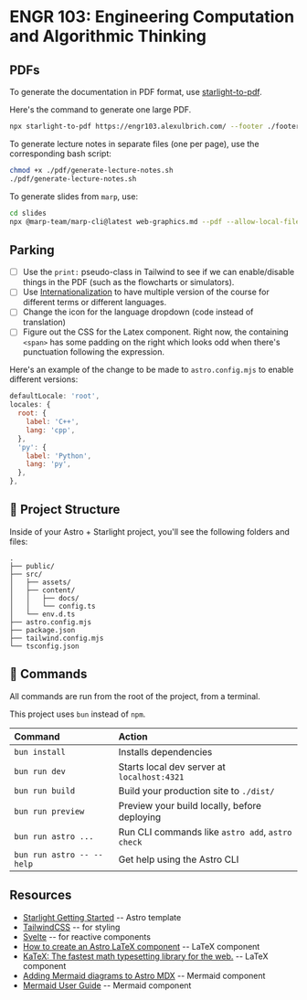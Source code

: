 # ENGR 103: Engineering Computation and Algorithmic Thinking

## PDFs

To generate the documentation in PDF format, use [starlight-to-pdf](https://github.com/Linkerin/starlight-to-pdf).

Here's the command to generate one large PDF.

```bash
npx starlight-to-pdf https://engr103.alexulbrich.com/ --footer ./footer.html --header ./header.html --filename engr103 --no-contents --margins '2cm 1cm 2cm 1cm'
```

To generate lecture notes in separate files (one per page), use the corresponding bash script:

```bash
chmod +x ./pdf/generate-lecture-notes.sh
./pdf/generate-lecture-notes.sh
```

To generate slides from `marp`, use:

```bash
cd slides
npx @marp-team/marp-cli@latest web-graphics.md --pdf --allow-local-files
```

## Parking

- [ ] Use the `print:` pseudo-class in Tailwind to see if we can enable/disable things in the PDF (such as the flowcharts or simulators).
- [ ] Use [Internationalization](https://starlight.astro.build/guides/i18n/) to have multiple version of the course for different terms or different languages.
- [ ] Change the icon for the language dropdown (code instead of translation)
- [ ] Figure out the CSS for the Latex component. Right now, the containing `<span>` has some padding on the right which looks odd when there's punctuation following the expression.

Here's an example of the change to be made to `astro.config.mjs` to enable different versions:

```js
defaultLocale: 'root',
locales: {
  root: {
    label: 'C++',
    lang: 'cpp', 
  },
  'py': {
    label: 'Python',
    lang: 'py',
  },
},
```

## 🚀 Project Structure

Inside of your Astro + Starlight project, you'll see the following folders and files:

```
.
├── public/
├── src/
│   ├── assets/
│   ├── content/
│   │   ├── docs/
│   │   └── config.ts
│   └── env.d.ts
├── astro.config.mjs
├── package.json
├── tailwind.config.mjs
└── tsconfig.json
```

## 🧞 Commands

All commands are run from the root of the project, from a terminal.

This project uses `bun` instead of `npm`.

| Command                   | Action                                           |
| :------------------------ | :----------------------------------------------- |
| `bun install`             | Installs dependencies                            |
| `bun run dev`             | Starts local dev server at `localhost:4321`      |
| `bun run build`           | Build your production site to `./dist/`          |
| `bun run preview`         | Preview your build locally, before deploying     |
| `bun run astro ...`       | Run CLI commands like `astro add`, `astro check` |
| `bun run astro -- --help` | Get help using the Astro CLI                     |

## Resources

- [Starlight Getting Started](https://starlight.astro.build/getting-started/) -- Astro template
- [TailwindCSS](https://tailwindcss.com/) -- for styling
- [Svelte](https://svelte.dev/docs/svelte/overview) -- for reactive components
- [How to create an Astro LaTeX component](https://danidiaztech.com/create-astro-latex-component/) -- LaTeX component
- [KaTeX: The fastest math typesetting library for the web.](https://katex.org/) -- LaTeX component
- [Adding Mermaid diagrams to Astro MDX](https://xkonti.tech/blog/astro-mermaid-mdx/) -- Mermaid component
- [Mermaid User Guide](https://mermaid.js.org/intro/getting-started.html) -- Mermaid component